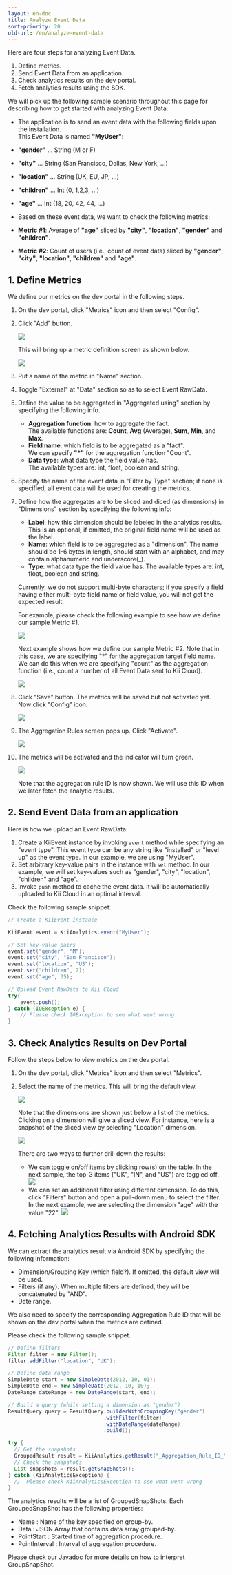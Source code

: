 ```yaml
---
layout: en-doc
title: Analyze Event Data
sort-priority: 20
old-url: /en/analyze-event-data
---
```

Here are four steps for analyzing Event Data.

1. Define metrics.
2. Send Event Data from an application.
3. Check analytics results on the dev portal.
4. Fetch analytics results using the SDK.

We will pick up the following sample scenario throughout this page for describing how to get started with analyzing Event Data:

* The application is to send an event data with the following fields upon the installation.<BR />This Event Data is named **"MyUser"**:
 * **"gender"** ... String (M or F)
 * **"city"** ... String (San Francisco, Dallas, New York, ...)
 * **"location"** ... String (UK, EU, JP, ...)
 * **"children"** ... Int (0, 1,2,3, ...)
 * **"age"** ... Int (18, 20, 42, 44, ...)

* Based on these event data, we want to check the following metrics:
 * **Metric #1**: Average of **"age"** sliced by **"city"**, **"location"**, **"gender"** and **"children"**.
 * **Metric #2**: Count of users (i.e., count of event data) sliced by **"gender"**, **"city"**, **"location"**, **"children"** and **"age"**.


## 1. Define Metrics

We define our metrics on the dev portal in the following steps.

1. On the dev portal, click "Metrics" icon and then select "Config".
2. Click "Add" button.

    ![](01.png)

    This will bring up a metric definition screen as shown below.

    ![](02.png)

3. Put a name of the metric in "Name" section.

4. Toggle "External" at "Data" section so as to select Event RawData.

5. Define the value to be aggregated in "Aggregated using" section by specifying the following info.
    * **Aggregation function**: how to aggregate the fact.<BR />The available functions are: **Count**, **Avg** (Average), **Sum**, **Min**, and **Max**.
    * **Field name**: which field is to be aggregated as a "fact".<BR />We can specify **"*"** for the aggregation function "Count".
    * **Data type**: what data type the field value has.<BR />The available types are: int, float, boolean and string.

6. Specify the name of the event data in "Filter by Type" section; if none is specified, all event data will be used for creating the metrics.

7. Define how the aggregates are to be sliced and diced (as dimensions) in "Dimensions" section by specifying the following info:
    * **Label**: how this dimension should be labeled in the analytics results.  This is an optional; if omitted, the original field name will be used as the label.
    * **Name**: which field is to be aggregated as a "dimension".  The name should be 1-6 bytes in length, should start with an alphabet, and may contain alphanumeric and underscore(_).
    * **Type**: what data type the field value has.
The available types are: int, float, boolean and string.

    <p class="note">Currently, we do not support multi-byte characters; if you specify a field having either multi-byte field name or field value, you will not get the expected result.</p>

    For example, please check the following example to see how we define our sample Metric #1.

    ![](03.png)

    Next example shows how we define our sample Metric #2.  Note that in this case, we are specifying "*" for the aggregation target field name.  We can do this when we are specifying "count" as the aggregation function (i.e., count a number of all Event Data sent to Kii Cloud).

    ![](04.png)

8. Click "Save" button.  The metrics will be saved but not activated yet.
    Now click "Config" icon.
    
    ![](05.png)

9. The Aggregation Rules screen pops up.  Click "Activate".

    ![](06.png)

10. The metrics will be activated and the indicator will turn green.

    ![](07.png)

    Note that the aggregation rule ID is now shown. We will use this ID when we later fetch the analytic results.


## 2. Send Event Data from an application

Here is how we  upload an Event RawData.

1. Create a KiiEvent instance by invoking `event` method while specifying an "event type".  This event type can be any string like "installed" or "level up" as the event type.  In our example, we are using "MyUser".
2. Set arbitrary key-value pairs in the instance with `set` method.  In our example, we will set key-values such as "gender", "city", "location", "children" and "age".
3. Invoke `push` method to cache the event data.  It will be automatically uploaded to Kii Cloud in an optimal interval.

Check the following sample snippet:

```java
// Create a KiiEvent instance

KiiEvent event = KiiAnalytics.event("MyUser");

// Set key-value pairs
event.set("gender", "M");
event.set("city", "San Francisco");
event.set("location", "US");
event.set("children", 2);
event.set("age", 35);

// Upload Event RawData to Kii Cloud
try{
    event.push();
} catch (IOException e) {
    // Please check IOException to see what went wrong 
}
```


## 3. Check Analytics Results on Dev Portal

Follow the steps below to view metrics on the dev portal.

1. On the dev portal, click "Metrics" icon and then select "Metrics".
2. Select the name of the metrics.
    This will bring the default view.

    ![](08.png)

    Note that the dimensions are shown just below a list of the metrics.  Clicking on a dimension will give a sliced view.  For instance, here is a snapshot of the sliced view by selecting "Location" dimension.

    ![](09.png)

    There are two ways to further drill down the results:
    * We can toggle on/off items by clicking row(s) on the table.  In the next sample, the top-3 items ("UK", "IN", and "US") are toggled off.
        ![](10.png)
    * We can set an additional filter using different dimension.  To do this, click "Filters" button and open a pull-down menu to select the filter.  In the next example, we are selecting the dimension "age" with the value "22".
        ![](11.png)


## 4. Fetching Analytics Results with Android SDK

We can extract the analytics result via Android SDK by specifying the following information:

* Dimension/Grouping Key (which field?).  If omitted, the default view will be used.
* Filters (if any).  When multiple filters are defined, they will be concatenated by "AND".
* Date range.

We also need to specify the corresponding Aggregation Rule ID that will be shown on the dev portal when the metrics are defined.

Please check the following sample snippet.

```java
// Define filters
Filter filter = new Filter();
filter.addFilter("location", "UK");

// Define data range
SimpleDate start = new SimpleDate(2012, 10, 01);
SimpleDate end = new SimpleDate(2012, 10, 10);
DateRange dateRange = new DateRange(start, end);

// Build a query (while setting a dimension as "gender")
ResultQuery query = ResultQuery.builderWithGroupingKey("gender")
                               .withFilter(filter)
                               .withDateRange(dateRange)
                               .build();

try {
  // Get the snapshots
  GroupedResult result = KiiAnalytics.getResult("_Aggregation_Rule_ID_", query);
  // Check the snapshots
  List snapshots = result.getSnapShots();
} catch (KiiAnalyticsException) {
  //  Please check KiiAnalyticsException to see what went wrong
}
```

The analytics results will be a list of GroupedSnapShots.  Each GroupedSnapShot has the following properties:

* Name : Name of the key specified on group-by.
* Data : JSON Array that contains data array grouped-by.
* PointStart : Started time of aggregation procedure.
* PointInterval : Interval of aggregation procedure.

Please check our [Javadoc](http://static.kii.com/devportal/docs/analytics/com/kii/cloud/analytics/aggregationresult/GroupedSnapShot.html) for more details on how to interpret GroupSnapShot.
